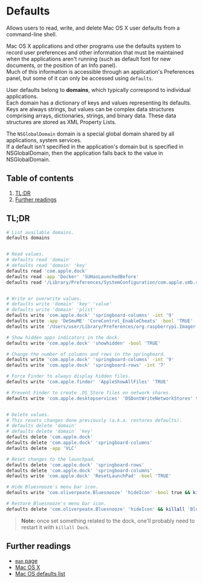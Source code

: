 # Defaults

Allows users to read, write, and delete Mac OS X user defaults from a command-line shell.

Mac OS X applications and other programs use the defaults system to record user preferences and other information that must be maintained when the applications aren't running (such as default font for new documents, or the position of an Info panel).<br/>
Much of this information is accessible through an application's Preferences panel, but some of it can only be accessed using `defaults`.

User defaults belong to **domains**, which typically correspond to individual applications.<br/>
Each domain has a dictionary of keys and values representing its defaults. Keys are always strings, but values can be complex data structures comprising arrays, dictionaries, strings, and binary data. These data structures are stored as XML Property Lists.

The `NSGlobalDomain` domain is a special global domain shared by all applications, system services.<br/>
If a default isn't specified in the application's domain but is specified in NSGlobalDomain, then the application falls back to the value in NSGlobalDomain.

## Table of contents <!-- omit in toc -->

1. [TL;DR](#tldr)
1. [Further readings](#further-readings)

## TL;DR

```sh
# List available domains.
defaults domains


# Read values.
# defaults read 'domain'
# defaults read 'domain' 'key'
defaults read 'com.apple.dock'
defaults read -app 'Docker' 'SUHasLaunchedBefore'
defaults read '/Library/Preferences/SystemConfiguration/com.apple.smb.server' 'NetBIOSName'


# Write or overwrite values.
# defaults write 'domain' 'key' 'value'
# defaults write 'domain' 'plist'
defaults write 'com.apple.dock' 'springboard-columns' -int '9'
defaults write -app 'DeSmuME' 'CoreControl_EnableCheats' -bool 'TRUE'
defaults write '/Users/user/Library/Preferences/org.raspberrypi.Imager' 'imagecustomization.keyboardLayout' 'us'

# Show hidden apps indicators in the dock.
defaults write 'com.apple.dock' 'showhidden' -bool 'TRUE'

# Change the number of columns and rows in the springboard.
defaults write 'com.apple.dock' 'springboard-columns' -int '9'
defaults write 'com.apple.dock' 'springboard-rows' -int '7'

# Force Finder to always display hidden files.
defaults write 'com.apple.finder' 'AppleShowAllFiles' 'TRUE'

# Prevent Finder to create .DS_Store files on network shares.
defaults write 'com.apple.desktopservices' 'DSDontWriteNetworkStores' true


# Delete values.
# This resets changes done previously (a.k.a. restores defaults).
# defaults delete 'domain'
# defaults delete 'domain' 'key'
defaults delete 'com.apple.dock'
defaults delete 'com.apple.dock' 'springboard-columns'
defaults delete -app 'VLC'

# Reset changes to the launchpad.
defaults delete 'com.apple.dock' 'springboard-rows'
defaults delete 'com.apple.dock' 'springboard-columns'
defaults write 'com.apple.dock' 'ResetLaunchPad' -bool 'TRUE'
```

```sh
# Hide Bluesnooze's menu bar icon.
defaults write 'com.oliverpeate.Bluesnooze' 'hideIcon' -bool true && killall 'Bluesnooze'

# Restore Bluesnooze's menu bar icon.
defaults delete 'com.oliverpeate.Bluesnooze' 'hideIcon' && killall 'Bluesnooze'
```

> **Note:** once set something related to the dock, one'll probably need to restart it with `killall Dock`.

## Further readings

- [`man` page][man page]
- [Mac OS X]
- [Mac OS defaults list]

<!--
  References
  -->

<!-- Knowledge base -->
[mac os x]: README.md

<!-- Others -->
[mac os defaults list]: https://macos-defaults.com/
[man page]: https://ss64.com/osx/defaults.html
